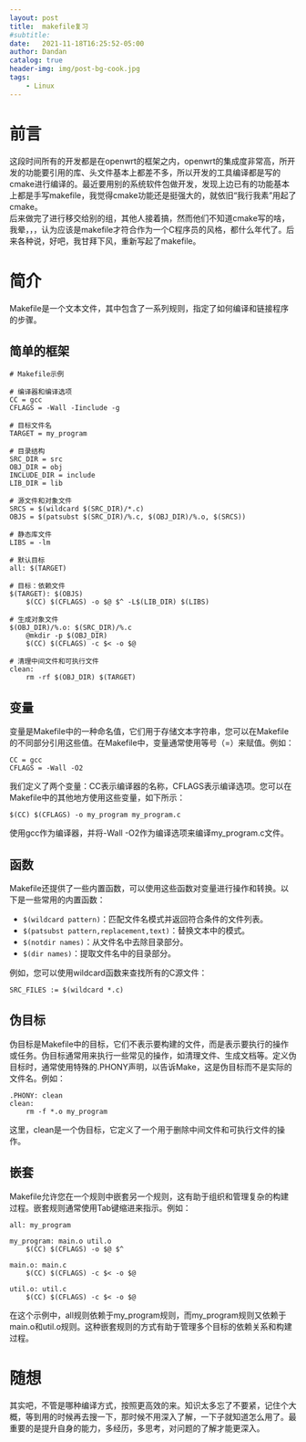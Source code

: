 ```yaml
---
layout: post
title:  makefile复习
#subtitle:
date:   2021-11-18T16:25:52-05:00
author: Dandan
catalog: true
header-img: img/post-bg-cook.jpg
tags:
    - Linux
---
```

# 前言
这段时间所有的开发都是在openwrt的框架之内，openwrt的集成度非常高，所开发的功能要引用的库、头文件基本上都差不多，所以开发的工具编译都是写的cmake进行编译的。最近要用别的系统软件包做开发，发现上边已有的功能基本上都是手写makefile，我觉得cmake功能还是挺强大的，就依旧“我行我素”用起了cmake。  
后来做完了进行移交给别的组，其他人接着搞，然而他们不知道cmake写的啥，我晕，，，认为应该是makefile才符合作为一个C程序员的风格，都什么年代了。后来各种说，好吧，我甘拜下风，重新写起了makefile。

# 简介
Makefile是一个文本文件，其中包含了一系列规则，指定了如何编译和链接程序的步骤。
## 简单的框架
```make
# Makefile示例

# 编译器和编译选项
CC = gcc
CFLAGS = -Wall -Iinclude -g

# 目标文件名
TARGET = my_program

# 目录结构
SRC_DIR = src
OBJ_DIR = obj
INCLUDE_DIR = include
LIB_DIR = lib

# 源文件和对象文件
SRCS = $(wildcard $(SRC_DIR)/*.c)
OBJS = $(patsubst $(SRC_DIR)/%.c, $(OBJ_DIR)/%.o, $(SRCS))

# 静态库文件
LIBS = -lm

# 默认目标
all: $(TARGET)

# 目标：依赖文件
$(TARGET): $(OBJS)
	$(CC) $(CFLAGS) -o $@ $^ -L$(LIB_DIR) $(LIBS)

# 生成对象文件
$(OBJ_DIR)/%.o: $(SRC_DIR)/%.c
	@mkdir -p $(OBJ_DIR)
	$(CC) $(CFLAGS) -c $< -o $@

# 清理中间文件和可执行文件
clean:
	rm -rf $(OBJ_DIR) $(TARGET)

```
## 变量
变量是Makefile中的一种命名值，它们用于存储文本字符串，您可以在Makefile的不同部分引用这些值。在Makefile中，变量通常使用等号（=）来赋值。例如：
```make
CC = gcc
CFLAGS = -Wall -O2
```
我们定义了两个变量：CC表示编译器的名称，CFLAGS表示编译选项。您可以在Makefile中的其他地方使用这些变量，如下所示：
```
$(CC) $(CFLAGS) -o my_program my_program.c
```
使用gcc作为编译器，并将-Wall -O2作为编译选项来编译my_program.c文件。

## 函数

Makefile还提供了一些内置函数，可以使用这些函数对变量进行操作和转换。以下是一些常用的内置函数：

- `$(wildcard pattern)`：匹配文件名模式并返回符合条件的文件列表。
- `$(patsubst pattern,replacement,text)`：替换文本中的模式。
- `$(notdir names)`：从文件名中去除目录部分。
- `$(dir names)`：提取文件名中的目录部分。

例如，您可以使用wildcard函数来查找所有的C源文件：
```
SRC_FILES := $(wildcard *.c)
```

## 伪目标
伪目标是Makefile中的目标，它们不表示要构建的文件，而是表示要执行的操作或任务。伪目标通常用来执行一些常见的操作，如清理文件、生成文档等。定义伪目标时，通常使用特殊的.PHONY声明，以告诉Make，这是伪目标而不是实际的文件名。例如：
```
.PHONY: clean
clean:
    rm -f *.o my_program
```
这里，clean是一个伪目标，它定义了一个用于删除中间文件和可执行文件的操作。

## 嵌套
Makefile允许您在一个规则中嵌套另一个规则，这有助于组织和管理复杂的构建过程。嵌套规则通常使用Tab键缩进来指示。例如：
```
all: my_program

my_program: main.o util.o
    $(CC) $(CFLAGS) -o $@ $^

main.o: main.c
    $(CC) $(CFLAGS) -c $< -o $@

util.o: util.c
    $(CC) $(CFLAGS) -c $< -o $@
```
在这个示例中，all规则依赖于my_program规则，而my_program规则又依赖于main.o和util.o规则。这种嵌套规则的方式有助于管理多个目标的依赖关系和构建过程。

# 随想
其实吧，不管是哪种编译方式，按照更高效的来。知识太多忘了不要紧，记住个大概，等到用的时候再去搜一下，那时候不用深入了解，一下子就知道怎么用了。最重要的是提升自身的能力，多经历，多思考，对问题的了解才能更深入。
